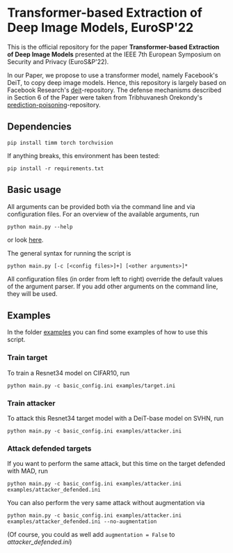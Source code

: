 # Transformer-based Extraction of Deep Image Models, EuroSP'22
This is the official repository for the paper **Transformer-based Extraction of Deep Image Models** presented at the IEEE 7th European Symposium on Security and Privacy (EuroS&P'22).

In our Paper, we propose to use a transformer model, namely Facebook's DeiT, to copy deep image models. Hence, this repository is largely based on Facebook Research's [deit](https://github.com/facebookresearch/deit)-repository.
The defense mechanisms described in Section 6 of the Paper were taken from Tribhuvanesh Orekondy's [prediction-poisoning](https://github.com/tribhuvanesh/prediction-poisoning)-repository.


## Dependencies

    pip install timm torch torchvision
    
If anything breaks, this environment has been tested:

    pip install -r requirements.txt

## Basic usage
All arguments can be provided both via the command line and via configuration files. 
For an overview of the available arguments, run 

    python main.py --help
    
or look [here](basic_config.ini). 

The general syntax for running the script is

    python main.py [-c [<config files>]+] [<other arguments>]*

All configuration files (in order from left to right) override the default values of the argument parser.
If you add other arguments on the command line, they will be used.

## Examples
In the folder [examples](examples) you can find some examples of how to use this script.

### Train target
To train a Resnet34 model on CIFAR10, run 

    python main.py -c basic_config.ini examples/target.ini


### Train attacker
To attack this Resnet34 target model with a DeiT-base model on SVHN, run 

    python main.py -c basic_config.ini examples/attacker.ini


### Attack defended targets
If you want to perform the same attack, but this time on the target defended with MAD, run

    python main.py -c basic_config.ini examples/attacker.ini examples/attacker_defended.ini
    
You can also perform the very same attack without augmentation via

    python main.py -c basic_config.ini examples/attacker.ini examples/attacker_defended.ini --no-augmentation
    
(Of course, you could as well add `augmentation = False` to _attacker_defended.ini_)
